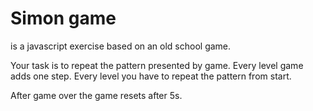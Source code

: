 # Simon game
is a javascript exercise based on an old school game.

Your task is to repeat the pattern presented by game. Every level game adds one step. Every level you have to repeat the pattern from start.

After game over the game resets after 5s.

